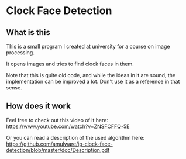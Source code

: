 # Clock Face Detection

## What is this

This is a small program I created at university for a course on image processing.

It opens images and tries to find clock faces in them.

Note that this is quite old code, and while the ideas in it are sound, the implementation can be improved a lot. Don't use it as a reference in that sense.


## How does it work

Feel free to check out this video of it here:
https://www.youtube.com/watch?v=ZNSFCFFQ-5E

Or you can read a description of the used algorithm here:
https://github.com/amulware/ip-clock-face-detection/blob/master/doc/Description.pdf